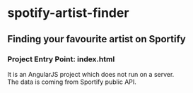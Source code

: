# spotify-artist-finder

## Finding your favourite artist on Sportify

### Project Entry Point: index.html

It is an AngularJS project which does not run on a server.  
The data is coming from Sportify public API.
